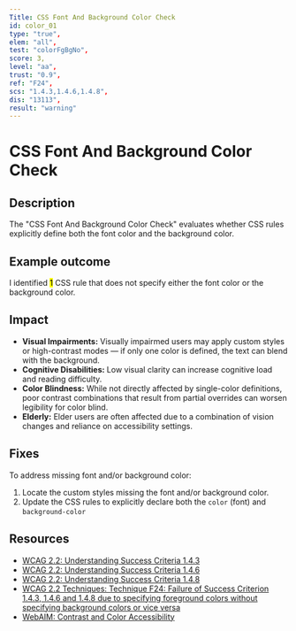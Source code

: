 ```yaml
---
Title: CSS Font And Background Color Check
id: color_01
type: "true",
elem: "all",
test: "colorFgBgNo",
score: 3,
level: "aa",
trust: "0.9",
ref: "F24",
scs: "1.4.3,1.4.6,1.4.8",
dis: "13113",
result: "warning"
---
```


# CSS Font And Background Color Check

## Description

The "CSS Font And Background Color Check" evaluates whether CSS rules explicitly define both the font color and the background color.

## Example outcome

I identified <mark>1</mark> CSS rule that does not specify either the font color or the background color.

## Impact

- **Visual Impairments:** Visually impairmed users may apply custom styles or high-contrast modes — if only one color is defined, the text can blend with the background.
- **Cognitive Disabilities:** Low visual clarity can increase cognitive load and reading difficulty.
- **Color Blindness:** While not directly affected by single-color definitions, poor contrast combinations that result from partial overrides can worsen legibility for color blind.
- **Elderly:** Elder users are often affected due to a combination of vision changes and reliance on accessibility settings.

## Fixes

To address missing font and/or background color:

1. Locate the custom styles missing the font and/or background color.
2. Update the CSS rules to explicitly declare both the <code>color</code> (font) and <code>background-color</code>

## Resources

- [WCAG 2.2: Understanding Success Criteria 1.4.3](https://www.w3.org/WAI/WCAG22/Understanding/contrast-minimum.html)
- [WCAG 2.2: Understanding Success Criteria 1.4.6](https://www.w3.org/WAI/WCAG22/Understanding/contrast-enhanced)
- [WCAG 2.2: Understanding Success Criteria 1.4.8](https://www.w3.org/WAI/WCAG22/Understanding/visual-presentation)
- [WCAG 2.2 Techniques: Technique F24: Failure of Success Criterion 1.4.3, 1.4.6 and 1.4.8 due to specifying foreground colors without specifying background colors or vice versa](https://www.w3.org/WAI/WCAG22/Techniques/failures/F24)
- [WebAIM: Contrast and Color Accessibility](https://webaim.org/articles/contrast/)

